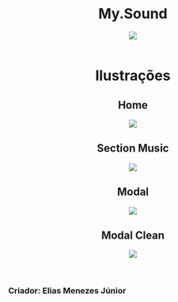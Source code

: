 <div align="center">

<header align="center">
<h1>My.Sound</h1>

<img src="https://cdn.discordapp.com/attachments/897906176476459018/899844305756225576/mySound-capa.png">
 
<header>
  
<br>

<main>
<h2>
<h1>Ilustrações</h1>

<section>
<h2>Home</h2>
<img src="https://cdn.discordapp.com/attachments/897906176476459018/899844463768252496/mySound-1.png">
</section>

<section>
<h2>Section Music</h2>
<img src="https://cdn.discordapp.com/attachments/897906176476459018/899844668077015040/mySound-2.png">
</section>
<main>

<section>
<h2>Modal</h2>
<img src="https://cdn.discordapp.com/attachments/897906176476459018/899844823215927356/mySound-3.png">
</section>
<main>

<section>
<h2>Modal Clean</h2>
<img src="https://cdn.discordapp.com/attachments/897906176476459018/899844958985539644/mySound-4png.png">
</section>
<main>

</div>
  
#
<footer align="left">
<h3> Criador: Elias Menezes Júnior <h3>
</footer>

#
</div>
